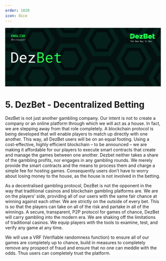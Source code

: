 ```yaml
---
order: 1020
icon: dice
---
```

![](/static/headers/DezBet_DezBet_ENG.png)

# 5.  DezBet - Decentralized Betting

DezBet is not just another gambling company. Our intent is not to create a company or an online 
platform through which we will act as a house. In fact, we are stepping away from that role 
completely. A blockchain protocol is being developed that will enable players to match up directly with 
one another. This way, all DezBet users will be on an equal footing. Using a cost-effective, highly efficient 
blockchain – to be announced – we are making it affordable for our players to execute smart contracts 
that create and manage the games between one another. Dezbet neither takes a share of the gambling 
profits, nor engages in any gambling rounds. We merely provide the smart contracts and the means 
to process them and charge a simple fee for hosting games. Consequently users don’t have to worry 
about losing money to the house, as the house is not involved in the betting. 
 
As a decentralised gambling protocol, DezBet is not the opponent in the way that traditional casinos and 
blockchain gambling platforms are. We are on the players’ side, providing all of our users with the same 
fair chance at winning against each other. We are strictly on the outside of every bet. This is so that the 
players can take on all of the risk and partake in all of the winnings. A secure, transparent, P2P protocol 
for games of chance, DezBet will carry gambling into the modern era. We are shaking off the limitations 
of traditional casinos. We equip players with the tools to examine, test, and verify any game at any time.

We will use a VRF (Verifiable randomness function) to ensure all of our games are completely up to chance, 
build in measures to completely remove any prospect of fraud and ensure that no one can meddle 
with the odds. Thus users can completely trust the platform.


